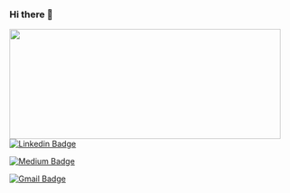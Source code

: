 ### Hi there 👋

<img width="480px" height="195px" align="left" src="https://github-readme-stats.vercel.app/api/top-langs/?username=leogreal&hide=html&layout=compact&theme=buefy" /> 

[![Linkedin Badge](https://img.shields.io/badge/-leogreal-blue?style=plastic&logo=Linkedin&logoColor=white&link=https://www.linkedin.com/in/leogreal/)](https://www.linkedin.com/in/leogreal/)

[![Medium Badge](https://img.shields.io/badge/-@leogreal-03a57a?style=plastic&labelColor=000000&logo=Medium&link=https://medium.com/@leogreal/)](https://medium.com/@leogreal/)

[![Gmail Badge](https://img.shields.io/badge/-leogreal@gmail.com-c14438?style=plastic&logo=Gmail&logoColor=white&link=mailto:leogreal@gmail.com)](mailto:leogreal@gmail.com)

<!--
**leogreal/leogreal** is a ✨ _special_ ✨ repository because its `README.md` (this file) appears on your GitHub profile.

Here are some ideas to get you started:

- 🔭 I’m currently working on ...
- 🌱 I’m currently learning ...
- 👯 I’m looking to collaborate on ...
- 🤔 I’m looking for help with ...
- 💬 Ask me about ...
- 📫 How to reach me: ...
- 😄 Pronouns: ...
- ⚡ Fun fact: ...
-->

